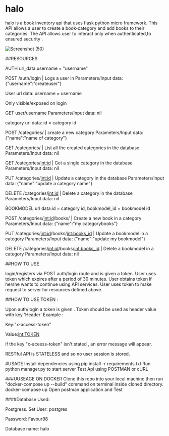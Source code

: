 # halo
halo is a book inventory api that uses flask python micro framework.
This API allows a user to create a book-category and add books to their categories.
The API allows user to interact only when authenticated,to ensured security .


![Screenshot (50)](https://github.com/Craigryy/halo/assets/116971272/a9580fb5-1356-416f-9106-c1429beddf86)



##RESOURCES

AUTH url_data:username = "username"

POST /auth/login | Logs a user in
Parameters/Input data: {"username":"createuser"}

User url data: username = username

Only visible/exposed on login

GET user/username
Parameters/Input data: nil

category url data: id = category id

POST /categories/ | create a new category
Parameters/Input data: {"name":"name of category"}

GET /categories/ | List all the created categories in the database
Parameters/Input data: nil 

GET /categories/<int:id> | Get a single category in the database 
Parameters/Input data: nil 

PUT /categories/<int:id> | Update a category in the database
Parameters/Input data: {"name":"update a category name"}

DELETE /categories/<int:id> | Delete a category in the database 
Parameters/Input data: nil

BOOKMODEL url data:id = category id, bookmodel_id = bookmodel id

POST /categories/<int:id>/books/ | Create a new book in a category 
Parameters/Input data: {"name":"my categorybooks"}

PUT /categories/<int:id>/books/<int:books_id> | Update a bookmodel in a category
Parameters/Input data: {"name":"update my bookmodel"}

DELETE /categories/<int:id>/books/<int:books_id> | Delete a bookmodel in a category
Parameters/Input data: nil

##HOW TO USE 


login/registers via  POST auth/login route and is given a token.
User uses token which expires after a period of 30 minutes.
User obtains token if he/she wants to continue using API services.
User uses token to make request to server for resources defined above.

##HOW TO USE TOKEN :


Upon auth/login a token is given .
Token should be used as header value with key 'Header'
Example :


Key:"x-access-token"


Value:<int:TOKEN>

if the key "x-aceess-token" isn't stated , an error message will appear.

RESTful API is STATELESS and so no user session is stored.


#USAGE Install dependencies using pip install -r requirements.txt
Run  python manager.py to start server
Test Api using POSTMAN or cURL

###UUSEAGE ON DOCKER 
Clone this repo into your local machine then run "docker-compose up --build" command on terminal inside cloned directory.
docker-compose up 
Open postman application and Test


####Database Used: 

Postgress.
Set User: postgres

Password: Favour98

Database name: halo
